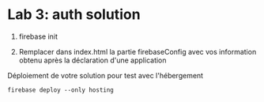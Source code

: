 # Lab 3: auth solution

1. firebase init

2. Remplacer dans index.html la partie firebaseConfig avec vos information obtenu après la déclaration d'une application

Déploiement de votre solution pour test avec l'hébergement
```
firebase deploy --only hosting
```
